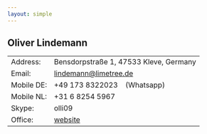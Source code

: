 ```yaml
---
layout: simple
---
```


## Oliver Lindemann

|     |     |
| --- | --- |
| Address: | Bensdorpstraße 1, 47533 Kleve, Germany |
| Email: | [lindemann@limetree.de](mailto:lindemann@limetree.de) |
| Mobile DE: | +49 173 8322023    (Whatsapp) |
| Mobile NL: | +31 6 8254 5967 |
| Skype: | olli09 |
| Office: | [website](http://www.cognitive-psychology.eu/lindemann/) |
